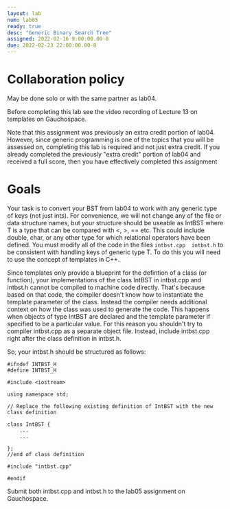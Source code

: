 ```yaml
---
layout: lab
num: lab05
ready: true
desc: "Generic Binary Search Tree"
assigned: 2022-02-16 9:00:00.00-8
due: 2022-02-23 22:00:00.00-8
---
```

<div markdown="1">

# Collaboration policy

May be done solo or with the same partner as lab04. 

Before completing this lab see the video recording of Lecture 13 on templates on Gauchospace.

Note that this assignment was previously an extra credit portion of lab04. However, since generic programming is one of the topics that you will be assessed on, completing this lab is required and not just extra credit. If you already completed the previously "extra credit" portion of lab04 and received a full score, then you have effectively completed this assignment

# Goals
Your task is to convert your BST from lab04 to work with any generic type of keys (not just ints). For convenience, we will not change any of the file or data structure names, but your structure should be useable as IntBST<T> where T is a type that can be compared with <, >, == etc. This could include double, char, or any other type for which relational operators have been defined.  You must modify all of the code in the files `intbst.cpp  intbst.h` to be consistent with handling keys of generic type T. To do this you will need to use the concept of templates in C++.

Since templates only provide a blueprint for the defintion of a class (or function), your implementations of the class IntBST<T> in intbst.cpp and intbst.h cannot be compiled to machine code directly. That's because based on that code, the compiler doesn't know how to instantiate the template parameter of the class. Instead the compiler needs additional context on how the class was used to generate the code. This happens when objects of type IntBST<T> are declared and the template parameter if specified to be a particular value. For this reason you shouldn't try to compiler intbst.cpp as a separate object file. Instead, include intbst.cpp right after the class definition in intbst.h.

So, your intbst.h should be structured as follows:

```
#ifndef INTBST_H
#define INTBST_H

#include <iostream>

using namespace std;

// Replace the following existing definition of IntBST with the new class definition

class IntBST {
    ...
    ...

};
//end of class definition

#include "intbst.cpp" 

#endif
```

Submit both intbst.cpp and intbst.h to the lab05 assignment on Gauchospace. 


</div>
